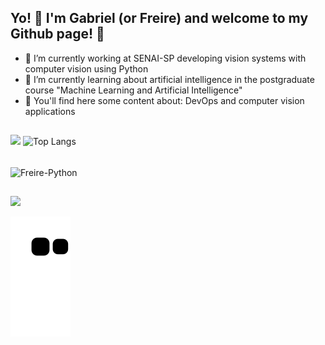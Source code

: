 ## Yo! 👾 I'm Gabriel (or Freire) and welcome to my Github page! 👾

- 🔭 I’m currently working at SENAI-SP developing vision systems with computer vision using Python
- 🌱 I’m currently learning about artificial intelligence in the postgraduate course "Machine Learning and Artificial Intelligence"
- 🔎 You'll find here some content about: DevOps and computer vision applications

##

![](https://github-readme-stats.vercel.app/api?username=freiregc&theme=dark&hide_border=false&include_all_commits=false&count_private=false&padding-right&show_icons=true&icon_color=FFFFFF&text_color=FFFFFF&rank_icon=github)
![Top Langs](https://github-readme-stats.vercel.app/api/top-langs/?username=freiregc&layout=compact&hide_border=false&theme=dark)

<div style="display: inline_block"><br>
  <img align="center" alt="Freire-Python" height="50" width="60" src="https://cdn.jsdelivr.net/gh/devicons/devicon@latest/icons/python/python-original.svg">
</div>

##
       
<div>
  <a href="https://www.linkedin.com/in/gabriel-freire-da-costa" target="_blank"><img src="https://img.shields.io/badge/-LinkedIn-%230077B5?style=for-the-badge&logo=linkedin&logoColor=white" target="_blank"></a> 
</div>

![Snake animation](https://github.com/freiregc/freiregc/blob/output/github-contribution-grid-snake.svg)
